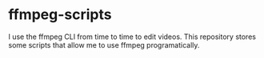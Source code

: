 # ffmpeg-scripts
I use the ffmpeg CLI from time to time to edit videos. This repository stores some scripts that allow me to use ffmpeg programatically. 
